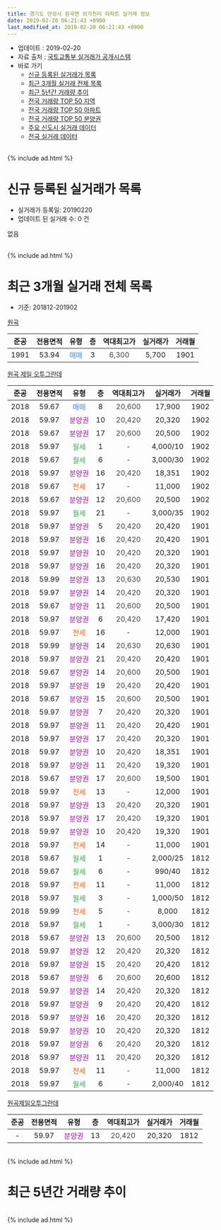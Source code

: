 ```yaml
---
title: 경기도 안성시 원곡면 외가천리 아파트 실거래 정보
date: 2019-02-20 06:21:43 +0900
last_modified_at: 2019-02-20 06:21:43 +0900
---
```


* 업데이트 : 2019-02-20
* 자료 출처 : [국토교통부 실거래가 공개시스템](http://rt.molit.go.kr)
* 바로 가기
    * [신규 등록된 실거래가 목록](#신규-등록된-실거래가-목록)
    * [최근 3개월 실거래 전체 목록](#최근-3개월-실거래-전체-목록)
    * [최근 5년간 거래량 추이](#최근-5년간-거래량-추이)
    * [전국 거래량 TOP 50 지역](https://inasie.github.io/apt-trade-info/최근-3개월-전국에서-가장-거래가-많이-발생한-지역)
    * [전국 거래량 TOP 50 아파트](https://inasie.github.io/apt-trade-info/최근-3개월-전국에서-가장-거래가-많이-발생한-아파트)
    * [전국 거래량 TOP 50 분양권](https://inasie.github.io/apt-trade-info/최근-3개월-전국에서-가장-거래가-많이-발생한-분양권)
    * [주요 신도시 실거래 데이터](https://inasie.github.io/apt-trade-info/주요-신도시)
    * [전국 실거래 데이터](https://inasie.github.io/apt-trade-info/전국)
<br>
{% include ad.html %}
<br>

# 신규 등록된 실거래가 목록
* 실거래가 등록일: 20190220
* 업데이트 된 실거래 수: 0 건

없음

<br>
{% include ad.html %}
<br>

# 최근 3개월 실거래 전체 목록
* 기준: 201812-201902


[원곡](https://search.naver.com/search.naver?query=%EA%B2%BD%EA%B8%B0%EB%8F%84+%EC%95%88%EC%84%B1%EC%8B%9C+%EC%9B%90%EA%B3%A1%EB%A9%B4+%EC%99%B8%EA%B0%80%EC%B2%9C%EB%A6%AC+%EC%9B%90%EA%B3%A1)

|준공|전용면적|유형|층|역대최고가|실거래가|거래월|
|:---:|:---:|:---:|:---:|:---:|:---:|:---:|
|1991|53.94|<span style="color:#4285f3">매매</span>|3|<span style="color:#444444">6,300</span>|5,700|1901|

[원곡 제일 오투그란데](https://search.naver.com/search.naver?query=%EA%B2%BD%EA%B8%B0%EB%8F%84+%EC%95%88%EC%84%B1%EC%8B%9C+%EC%9B%90%EA%B3%A1%EB%A9%B4+%EC%99%B8%EA%B0%80%EC%B2%9C%EB%A6%AC+%EC%9B%90%EA%B3%A1+%EC%A0%9C%EC%9D%BC+%EC%98%A4%ED%88%AC%EA%B7%B8%EB%9E%80%EB%8D%B0)

|준공|전용면적|유형|층|역대최고가|실거래가|거래월|
|:---:|:---:|:---:|:---:|:---:|:---:|:---:|
|2018|59.67|<span style="color:#4285f3">매매</span>|8|<span style="color:#444444">20,600</span>|17,900|1902|
|2018|59.97|<span style="color:#9C11A5">분양권</span>|10|<span style="color:#444444">20,420</span>|20,320|1902|
|2018|59.67|<span style="color:#9C11A5">분양권</span>|17|<span style="color:#444444">20,600</span>|20,500|1902|
|2018|59.97|<span style="color:#34a853">월세</span>|1|<span style="color:#444444">-</span>|4,000/10|1902|
|2018|59.67|<span style="color:#34a853">월세</span>|6|<span style="color:#444444">-</span>|3,000/30|1902|
|2018|59.97|<span style="color:#9C11A5">분양권</span>|16|<span style="color:#444444">20,420</span>|18,351|1902|
|2018|59.67|<span style="color:#ff5a00">전세</span>|17|<span style="color:#444444">-</span>|11,000|1902|
|2018|59.67|<span style="color:#9C11A5">분양권</span>|12|<span style="color:#444444">20,600</span>|20,500|1902|
|2018|59.97|<span style="color:#34a853">월세</span>|21|<span style="color:#444444">-</span>|3,000/35|1902|
|2018|59.97|<span style="color:#9C11A5">분양권</span>|5|<span style="color:#444444">20,420</span>|20,420|1901|
|2018|59.97|<span style="color:#9C11A5">분양권</span>|16|<span style="color:#444444">20,420</span>|20,420|1901|
|2018|59.97|<span style="color:#9C11A5">분양권</span>|10|<span style="color:#444444">20,420</span>|20,320|1901|
|2018|59.97|<span style="color:#9C11A5">분양권</span>|16|<span style="color:#444444">20,420</span>|20,320|1901|
|2018|59.99|<span style="color:#9C11A5">분양권</span>|13|<span style="color:#444444">20,630</span>|20,530|1901|
|2018|59.97|<span style="color:#9C11A5">분양권</span>|14|<span style="color:#444444">20,420</span>|20,320|1901|
|2018|59.67|<span style="color:#9C11A5">분양권</span>|11|<span style="color:#444444">20,600</span>|20,500|1901|
|2018|59.97|<span style="color:#9C11A5">분양권</span>|6|<span style="color:#444444">20,420</span>|17,420|1901|
|2018|59.97|<span style="color:#ff5a00">전세</span>|16|<span style="color:#444444">-</span>|12,000|1901|
|2018|59.99|<span style="color:#9C11A5">분양권</span>|14|<span style="color:#444444">20,630</span>|20,630|1901|
|2018|59.97|<span style="color:#9C11A5">분양권</span>|21|<span style="color:#444444">20,420</span>|20,420|1901|
|2018|59.67|<span style="color:#9C11A5">분양권</span>|14|<span style="color:#444444">20,600</span>|20,500|1901|
|2018|59.97|<span style="color:#9C11A5">분양권</span>|19|<span style="color:#444444">20,420</span>|20,420|1901|
|2018|59.67|<span style="color:#9C11A5">분양권</span>|15|<span style="color:#444444">20,600</span>|20,500|1901|
|2018|59.97|<span style="color:#9C11A5">분양권</span>|7|<span style="color:#444444">20,420</span>|20,320|1901|
|2018|59.97|<span style="color:#9C11A5">분양권</span>|11|<span style="color:#444444">20,420</span>|20,420|1901|
|2018|59.97|<span style="color:#9C11A5">분양권</span>|17|<span style="color:#444444">20,420</span>|20,320|1901|
|2018|59.97|<span style="color:#9C11A5">분양권</span>|10|<span style="color:#444444">20,420</span>|18,351|1901|
|2018|59.97|<span style="color:#9C11A5">분양권</span>|11|<span style="color:#444444">20,420</span>|19,320|1901|
|2018|59.67|<span style="color:#9C11A5">분양권</span>|17|<span style="color:#444444">20,600</span>|19,500|1901|
|2018|59.97|<span style="color:#ff5a00">전세</span>|13|<span style="color:#444444">-</span>|12,000|1901|
|2018|59.97|<span style="color:#9C11A5">분양권</span>|13|<span style="color:#444444">20,420</span>|20,320|1901|
|2018|59.97|<span style="color:#9C11A5">분양권</span>|17|<span style="color:#444444">20,420</span>|19,320|1901|
|2018|59.97|<span style="color:#9C11A5">분양권</span>|10|<span style="color:#444444">20,420</span>|19,320|1901|
|2018|59.97|<span style="color:#ff5a00">전세</span>|14|<span style="color:#444444">-</span>|11,000|1901|
|2018|59.67|<span style="color:#34a853">월세</span>|1|<span style="color:#444444">-</span>|2,000/25|1812|
|2018|59.67|<span style="color:#34a853">월세</span>|6|<span style="color:#444444">-</span>|990/40|1812|
|2018|59.97|<span style="color:#ff5a00">전세</span>|11|<span style="color:#444444">-</span>|11,000|1812|
|2018|59.97|<span style="color:#34a853">월세</span>|3|<span style="color:#444444">-</span>|1,000/50|1812|
|2018|59.99|<span style="color:#ff5a00">전세</span>|5|<span style="color:#444444">-</span>|8,000|1812|
|2018|59.97|<span style="color:#34a853">월세</span>|1|<span style="color:#444444">-</span>|3,000/30|1812|
|2018|59.67|<span style="color:#9C11A5">분양권</span>|13|<span style="color:#444444">20,600</span>|20,500|1812|
|2018|59.97|<span style="color:#9C11A5">분양권</span>|12|<span style="color:#444444">20,420</span>|20,320|1812|
|2018|59.97|<span style="color:#9C11A5">분양권</span>|15|<span style="color:#444444">20,420</span>|20,420|1812|
|2018|59.67|<span style="color:#9C11A5">분양권</span>|6|<span style="color:#444444">20,600</span>|20,600|1812|
|2018|59.97|<span style="color:#9C11A5">분양권</span>|14|<span style="color:#444444">20,420</span>|20,320|1812|
|2018|59.97|<span style="color:#9C11A5">분양권</span>|9|<span style="color:#444444">20,420</span>|20,420|1812|
|2018|59.97|<span style="color:#9C11A5">분양권</span>|16|<span style="color:#444444">20,420</span>|20,320|1812|
|2018|59.97|<span style="color:#9C11A5">분양권</span>|10|<span style="color:#444444">20,420</span>|20,320|1812|
|2018|59.97|<span style="color:#9C11A5">분양권</span>|6|<span style="color:#444444">20,420</span>|20,320|1812|
|2018|59.97|<span style="color:#9C11A5">분양권</span>|11|<span style="color:#444444">20,420</span>|20,320|1812|
|2018|59.97|<span style="color:#ff5a00">전세</span>|11|<span style="color:#444444">-</span>|11,000|1812|
|2018|59.97|<span style="color:#34a853">월세</span>|6|<span style="color:#444444">-</span>|2,000/40|1812|


<script async src="//pagead2.googlesyndication.com/pagead/js/adsbygoogle.js"></script>
<!-- 기본 -->
<ins class="adsbygoogle"
     style="display:block"
     data-ad-client="ca-pub-2446590836940007"
     data-ad-slot="1659523306"
     data-ad-format="auto"
     data-full-width-responsive="true"></ins>
<script>
(adsbygoogle = window.adsbygoogle || []).push({});
</script>


[원곡제일오투그란데](https://search.naver.com/search.naver?query=%EA%B2%BD%EA%B8%B0%EB%8F%84+%EC%95%88%EC%84%B1%EC%8B%9C+%EC%9B%90%EA%B3%A1%EB%A9%B4+%EC%99%B8%EA%B0%80%EC%B2%9C%EB%A6%AC+%EC%9B%90%EA%B3%A1%EC%A0%9C%EC%9D%BC%EC%98%A4%ED%88%AC%EA%B7%B8%EB%9E%80%EB%8D%B0)

|준공|전용면적|유형|층|역대최고가|실거래가|거래월|
|:---:|:---:|:---:|:---:|:---:|:---:|:---:|
|-|59.97|<span style="color:#9C11A5">분양권</span>|13|<span style="color:#444444">20,420</span>|20,320|1812|


<br>
{% include ad.html %}
<br>

# 최근 5년간 거래량 추이


<div style="width:100%;">
    <canvas id="deal_progress" height="200"></canvas>
</div>

<script>
new Chart(document.getElementById("deal_progress"), {
    type: 'line',
    data: {
        labels: ['201402','201403','201404','201405','201406','201407','201408','201409','201410','201411','201412','201501','201502','201503','201504','201505','201506','201507','201508','201509','201510','201511','201512','201601','201602','201603','201604','201605','201606','201607','201608','201609','201610','201611','201612','201701','201702','201703','201704','201705','201706','201707','201708','201709','201710','201711','201712','201801','201802','201803','201804','201805','201806','201807','201808','201809','201810','201811','201812','201901','201902'],
        datasets: [{
            label: '매매',
            pointRadius: 1,
            data: [0, 0, 0, 0, 0, 0, 0, 0, 0, 0, 0, 0, 0, 0, 0, 0, 0, 0, 0, 1, 0, 0, 0, 0, 0, 0, 0, 0, 0, 0, 0, 0, 0, 1, 1, 0, 0, 0, 0, 0, 1, 0, 0, 0, 0, 0, 0, 3, 0, 3, 3, 8, 4, 19, 13, 15, 10, 5, 11, 23, 5],
            borderColor: "rgba(255, 201, 14, 1)",
            backgroundColor: "rgba(255, 201, 14, 0.5)",
            fill: false,
            lineTension: 0
        },{
            label: '전월세',
            pointRadius: 1,
            data: [0, 0, 0, 0, 0, 0, 0, 0, 0, 0, 0, 0, 0, 0, 0, 0, 0, 0, 0, 0, 0, 0, 0, 0, 0, 0, 0, 0, 0, 0, 0, 0, 0, 0, 0, 0, 0, 0, 0, 0, 0, 0, 0, 0, 0, 0, 0, 1, 0, 0, 0, 2, 7, 34, 49, 45, 17, 6, 8, 3, 4],
            borderColor: "rgba(0, 141, 185, 1)",
            backgroundColor: "rgba(0, 141, 185, 0.5)",
            fill: false,
            lineTension: 0
        }
        ]
    },
    options: {
        responsive: true,
        title: {
            display: false
        },
        tooltips: {
            mode: 'index',
            intersect: false
        },
        hover: {
            mode: 'nearest',
            intersect: true
        },
        scales: {
            xAxes: [{
                display: true,
                scaleLabel: {
                    display: true,
                    labelString: '년/월'
                }
            }],
            yAxes: [{
                display: true,
                ticks: {
                    suggestedMin: 0,
                },
                scaleLabel: {
                    display: true,
                    labelString: '실거래 수'
                }
            }]
        }
    }
});

</script>


<br>
{% include ad.html %}
<br>

